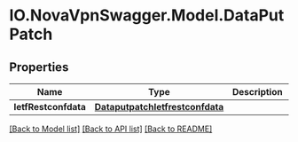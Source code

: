 # IO.NovaVpnSwagger.Model.DataPutPatch
## Properties

Name | Type | Description | Notes
------------ | ------------- | ------------- | -------------
**IetfRestconfdata** | [**DataputpatchIetfrestconfdata**](DataputpatchIetfrestconfdata.md) |  | [optional] 

[[Back to Model list]](../README.md#documentation-for-models) [[Back to API list]](../README.md#documentation-for-api-endpoints) [[Back to README]](../README.md)

